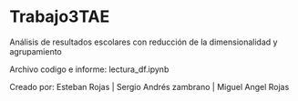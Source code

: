 # Trabajo3TAE

Análisis de resultados escolares con reducción de la dimensionalidad y agrupamiento

Archivo codigo e informe: lectura_df.ipynb

Creado por: Esteban Rojas | Sergio Andrés zambrano | Miguel Angel Rojas
